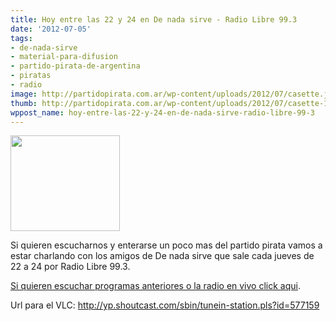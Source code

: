 ```yaml
---
title: Hoy entre las 22 y 24 en De nada sirve - Radio Libre 99.3
date: '2012-07-05'
tags:
- de-nada-sirve
- material-para-difusion
- partido-pirata-de-argentina
- piratas
- radio
image: http://partidopirata.com.ar/wp-content/uploads/2012/07/casette.jpg
thumb: http://partidopirata.com.ar/wp-content/uploads/2012/07/casette-150x150.jpg
wppost_name: hoy-entre-las-22-y-24-en-de-nada-sirve-radio-libre-99-3
---
```


<a href="http://partidopirata.com.ar/wp-content/uploads/2012/07/casette.jpg"><img src="http://partidopirata.com.ar/wp-content/uploads/2012/07/casette.jpg" alt="" title="casette" width="175" height="153" class="alignleft size-full wp-image-5054" /></a>

Si quieren escucharnos y enterarse un poco mas del partido pirata vamos a estar charlando con los amigos de De nada sirve que sale cada jueves de 22 a 24 por Radio Libre 99.3.

<a href="http://denadasirve.com/" title="De nada sirve" target="_blank">Si quieren escuchar programas anteriores o la radio en vivo click aqui</a>.

Url para el VLC: <a href="http://yp.shoutcast.com/sbin/tunein-station.pls?id=577159" target="_blank">http://yp.shoutcast.com/sbin/tunein-station.pls?id=577159</a>
